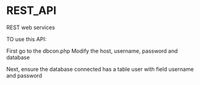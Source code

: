 # REST_API
 REST web services

TO use this API:

First go to the dbcon.php
Modify the host, username, password and database

Next, ensure the database connected has a table user with field username and password